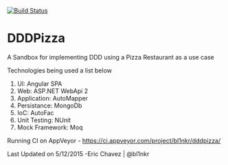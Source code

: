[![Build Status](https://ci.appveyor.com/api/projects/status/github/bl1nkr/DDDPizza?branch=dev&svg=true)](https://ci.appveyor.com/api/projects/status/github/bl1nkr/DDDPizza?branch=dev)


# DDDPizza

A Sandbox for implementing DDD using a Pizza Restaurant as a use case

Technologies being used a list below
<ol>
<li>UI: Angular SPA</li>
<li>Web: ASP.NET WebApi 2</li>
<li>Application: AutoMapper</li>
<li>Persistance: MongoDb</li>
<li>IoC: AutoFac</li>
<li>Unit Testing: NUnit</li>
<li>Mock Framework: Moq</li>
</ol>

Running CI on AppVeyor - https://ci.appveyor.com/project/bl1nkr/dddpizza/

Last Updated on 5/12/2015
-Eric Chavez | @bl1nkr

